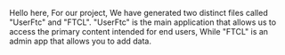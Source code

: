 Hello here,
For our project, 
We have generated two distinct files called "UserFtc" and "FTCL". 
"UserFtc" is the main application that allows us to access the primary content intended for end users, 
While "FTCL" is an admin app that allows you to add data.

